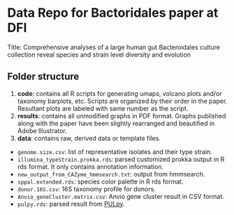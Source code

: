 # Data Repo for Bactoridales paper at DFI

Title: Comprehensive analyses of a large human gut Bacteroidales culture collection reveal species and strain level diversity and evolution

## Folder structure

1. **code**: contains all R scripts for generating umaps, volcano plots and/or taxonomy barplots, etc. Scripts are organized by their order in the paper. Resultant plots are labeled with same number as the script. 
2. **results**: contains all unmodified graphs in PDF format. Graphs published along with the paper have been slightly rearranged and beautified in Adobe Illustrator.
3. **data**: contains raw, derived data or template files.
- `genome.size.csv`: list of representative isolates and their type strain.
- `illumina_typeStrain.prokka.rds`: parsed customized prokka output in R rds format. It only contains annotation information.
- `new_output_from_CAZyme_hmmsearch.txt`: output from hmmsearch.
- `sppal.extended.rds`: species color palette in R rds format.
- `donor.16S.csv`: 16S taxonomy profile for donors.
- `Anvio_geneCluster.matrix.csv`: Anvio gene cluster result in CSV format. 
- `pulpy.rds`: parsed result from [PULpy](https://github.com/WatsonLab/PULpy).
